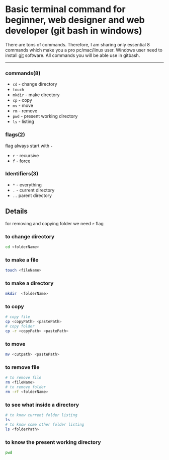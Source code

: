 # Basic terminal command for beginner, web designer and web developer (git bash in windows)
There are tons of commands. Therefore, I am sharing only essential 8 commands which make you a pro pc/mac/linux user. Windows user need to install [git](https://git-scm.com/) software. All commands you will be able use in gitbash.        


-----

### commands(8)
* `cd` - change directory
* `touch` 
* `mkdir` - make directory
* `cp` - copy
* `mv` - move
* `rm` - remove
* `pwd` - present working directory
* `ls` - listing
### flags(2)
flag always start with `-`
* `r` - recursive
* `f` - force         
### Identifiers(3)
* `*` - everything
* `.` - current directory
* `..` parent directory        

## Details

for removing and copying folder we need `r` flag       
### to change directory
~~~bash
cd <folderName>
~~~
### to make a file
~~~bash
touch <fileName> 
~~~

### to make a directory
~~~bash
mkdir  <folderName>
~~~

### to copy 
~~~bash
# copy file
cp <copyPath> <pastePath>
# copy folder
cp -r <copyPath> <pastePath>
~~~

### to move
~~~bash
mv <cutpath> <pastePath>
~~~

### to remove file
~~~bash
# to remove file
rm <fileName>
# to remove folder
rm -rf <folderName>
~~~

### to see what inside a directory
~~~bash
# to know current folder listing
ls
# to know some other folder listing
ls <folderPath>
~~~
### to know the present working directory
~~~bash
pwd
~~~


